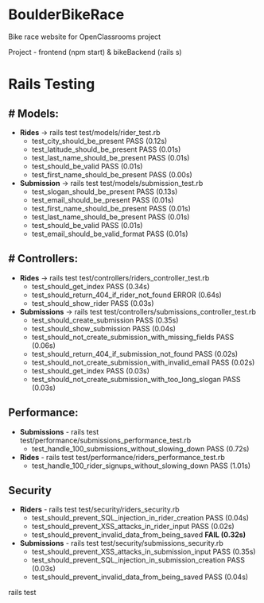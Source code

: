# BoulderBikeRace

Bike race website for OpenClassrooms project

Project - frontend (npm start) & bikeBackend (rails s)

# Rails Testing

## # Models:

- **Rides** -> rails test test/models/rider_test.rb
  - test_city_should_be_present PASS (0.12s)
  - test_latitude_should_be_present PASS (0.01s)
  - test_last_name_should_be_present PASS (0.01s)
  - test_should_be_valid PASS (0.01s)
  - test_first_name_should_be_present PASS (0.00s)
- **Submission** -> rails test test/models/submission_test.rb
  - test_slogan_should_be_present PASS (0.13s)
  - test_email_should_be_present PASS (0.01s)
  - test_first_name_should_be_present PASS (0.01s)
  - test_last_name_should_be_present PASS (0.01s)
  - test_should_be_valid PASS (0.01s)
  - test_email_should_be_valid_format PASS (0.01s)

## # Controllers:

- **Rides** -> rails test test/controllers/riders_controller_test.rb
  - test_should_get_index PASS (0.34s)
  - test_should_return_404_if_rider_not_found ERROR (0.64s)
  - test_should_show_rider PASS (0.03s)
- **Submissions** -> rails test test/controllers/submissions_controller_test.rb
  - test_should_create_submission PASS (0.35s)
  - test_should_show_submission PASS (0.04s)
  - test_should_not_create_submission_with_missing_fields PASS (0.06s)
  - test_should_return_404_if_submission_not_found PASS (0.02s)
  - test_should_not_create_submission_with_invalid_email PASS (0.02s)
  - test_should_get_index PASS (0.03s)
  - test_should_not_create_submission_with_too_long_slogan PASS (0.03s)

## Performance:

- **Submissions** - rails test test/performance/submissions_performance_test.rb
  - test_handle_100_submissions_without_slowing_down PASS (0.72s)
- **Rides** - rails test test/performance/riders_performance_test.rb
  - test_handle_100_rider_signups_without_slowing_down PASS (1.01s)

## Security

- **Riders** - rails test test/security/riders_security.rb
  - test_should_prevent_SQL_injection_in_rider_creation PASS (0.04s)
  - test_should_prevent_XSS_attacks_in_rider_input PASS (0.02s)
  - test_should_prevent_invalid_data_from_being_saved **FAIL (0.32s)**
- **Submissions** - rails test test/security/submissions_security.rb
  - test_should_prevent_XSS_attacks_in_submission_input PASS (0.35s)
  - test_should_prevent_SQL_injection_in_submission_creation PASS (0.03s)
  - test_should_prevent_invalid_data_from_being_saved PASS (0.04s)

rails test
